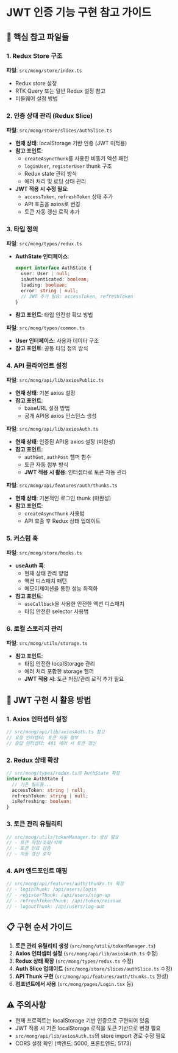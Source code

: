 # JWT 인증 기능 구현 참고 가이드

## 📁 핵심 참고 파일들

### 1. Redux Store 구조
**파일**: `src/mong/store/index.ts`
- Redux store 설정
- RTK Query 또는 일반 Redux 설정 참고
- 미들웨어 설정 방법

### 2. 인증 상태 관리 (Redux Slice)
**파일**: `src/mong/store/slices/authSlice.ts`
- **현재 상태**: localStorage 기반 인증 (JWT 미적용)
- **참고 포인트**:
  - `createAsyncThunk`를 사용한 비동기 액션 패턴
  - `loginUser`, `registerUser` thunk 구조
  - Redux state 관리 방식
  - 에러 처리 및 로딩 상태 관리
- **JWT 적용 시 수정 필요**:
  - `accessToken`, `refreshToken` 상태 추가
  - API 호출을 axios로 변경
  - 토큰 자동 갱신 로직 추가

### 3. 타입 정의
**파일**: `src/mong/types/redux.ts`
- **AuthState 인터페이스**:
  ```typescript
  export interface AuthState {
    user: User | null;
    isAuthenticated: boolean;
    loading: boolean;
    error: string | null;
    // JWT 추가 필요: accessToken, refreshToken
  }
  ```
- **참고 포인트**: 타입 안전성 확보 방법

**파일**: `src/mong/types/common.ts`
- **User 인터페이스**: 사용자 데이터 구조
- **참고 포인트**: 공통 타입 정의 방식

### 4. API 클라이언트 설정
**파일**: `src/mong/api/lib/axiosPublic.ts`
- **현재 상태**: 기본 axios 설정
- **참고 포인트**: 
  - baseURL 설정 방법
  - 공개 API용 axios 인스턴스 생성

**파일**: `src/mong/api/lib/axiosAuth.ts`
- **현재 상태**: 인증된 API용 axios 설정 (미완성)
- **참고 포인트**:
  - `authGet`, `authPost` 헬퍼 함수
  - 토큰 자동 첨부 방식
  - **JWT 적용 시 활용**: 인터셉터로 토큰 자동 관리

**파일**: `src/mong/api/features/auth/thunks.ts`
- **현재 상태**: 기본적인 로그인 thunk (미완성)
- **참고 포인트**:
  - `createAsyncThunk` 사용법
  - API 호출 후 Redux 상태 업데이트

### 5. 커스텀 훅
**파일**: `src/mong/store/hooks.ts`
- **useAuth 훅**:
  - 현재 상태 관리 방법
  - 액션 디스패치 패턴
  - 메모이제이션을 통한 성능 최적화
- **참고 포인트**: 
  - `useCallback`을 사용한 안전한 액션 디스패치
  - 타입 안전한 selector 사용법

### 6. 로컬 스토리지 관리
**파일**: `src/mong/utils/storage.ts`
- **참고 포인트**:
  - 타입 안전한 localStorage 관리
  - 에러 처리 포함한 storage 헬퍼
  - **JWT 적용 시**: 토큰 저장/관리 로직 추가 필요

## 🔧 JWT 구현 시 활용 방법

### 1. Axios 인터셉터 설정
```typescript
// src/mong/api/lib/axiosAuth.ts 참고
// 요청 인터셉터: 토큰 자동 첨부
// 응답 인터셉터: 401 에러 시 토큰 갱신
```

### 2. Redux 상태 확장
```typescript
// src/mong/types/redux.ts의 AuthState 확장
interface AuthState {
  // 기존 필드들...
  accessToken: string | null;
  refreshToken: string | null;
  isRefreshing: boolean;
}
```

### 3. 토큰 관리 유틸리티
```typescript
// src/mong/utils/tokenManager.ts 생성 필요
// - 토큰 저장/조회/삭제
// - 토큰 만료 검증
// - 자동 갱신 로직
```

### 4. API 엔드포인트 매핑
```typescript
// src/mong/api/features/auth/thunks.ts 확장
// - loginThunk: /api/users/login
// - registerThunk: /api/users/sign-up
// - refreshTokenThunk: /api/token/reissue
// - logoutThunk: /api/users/log-out
```

## 📋 구현 순서 가이드

1. **토큰 관리 유틸리티 생성** (`src/mong/utils/tokenManager.ts`)
2. **Axios 인터셉터 설정** (`src/mong/api/lib/axiosAuth.ts` 수정)
3. **Redux 상태 확장** (`src/mong/types/redux.ts` 수정)
4. **Auth Slice 업데이트** (`src/mong/store/slices/authSlice.ts` 수정)
5. **API Thunk 구현** (`src/mong/api/features/auth/thunks.ts` 완성)
6. **컴포넌트에서 사용** (`src/mong/pages/Login.tsx` 등)

## ⚠️ 주의사항

- 현재 프로젝트는 localStorage 기반 인증으로 구현되어 있음
- JWT 적용 시 기존 localStorage 로직을 토큰 기반으로 변경 필요
- `src/mong/api/lib/axiosAuth.ts`의 store import 경로 수정 필요
- CORS 설정 확인 (백엔드: 5000, 프론트엔드: 5173)

